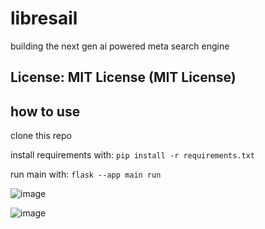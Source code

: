# libresail
building the next gen ai powered meta search engine

## License: MIT License (MIT License) 

## how to use
clone this repo

install requirements with: `pip install -r requirements.txt`

run main with: `flask --app main run`




![image](https://github.com/user-attachments/assets/daba048b-d7d4-4e0e-ae46-96dc11a26424)


![image](https://github.com/user-attachments/assets/81b2cada-8694-44ca-86ac-4947b21a0f56)
